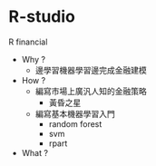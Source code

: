 # R-studio
R financial 

- Why ?
   - 邊學習機器學習邊完成金融建模 
- How ?
  - 編寫市場上廣汎人知的金融策略 
     * 黃昏之星
  - 編寫基本機器學習入門
    * random forest
    * svm
    * rpart
- What ?
